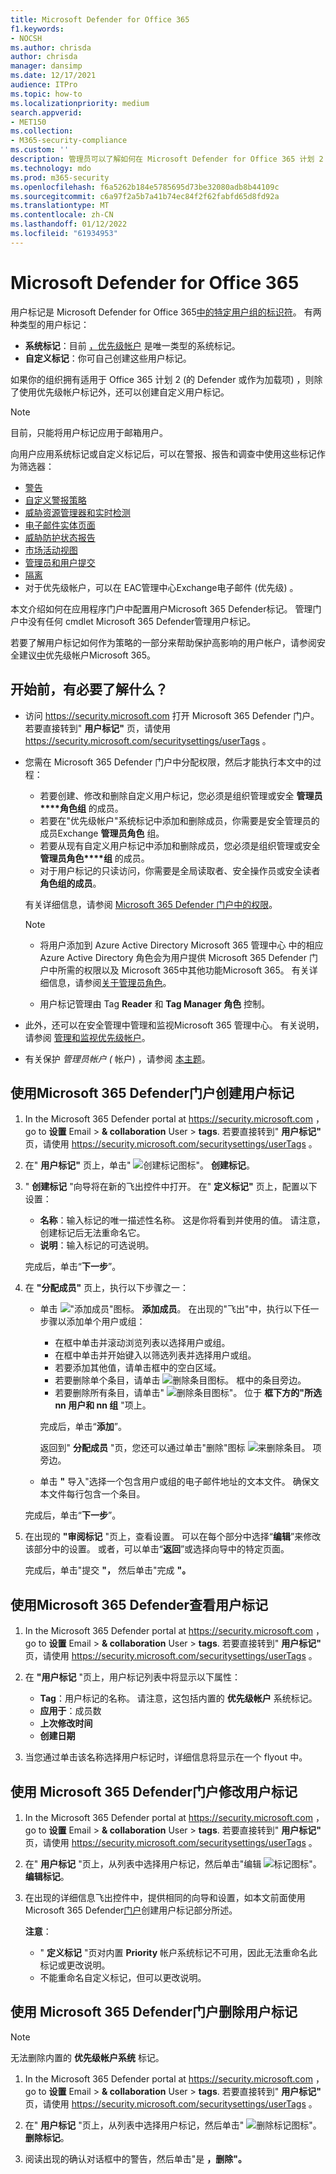 ```yaml
---
title: Microsoft Defender for Office 365
f1.keywords:
- NOCSH
ms.author: chrisda
author: chrisda
manager: dansimp
ms.date: 12/17/2021
audience: ITPro
ms.topic: how-to
ms.localizationpriority: medium
search.appverid:
- MET150
ms.collection:
- M365-security-compliance
ms.custom: ''
description: 管理员可以了解如何在 Microsoft Defender for Office 365 计划 2 中标识具有用户标记的特定用户组。 可在 Microsoft Defender for Office 365警报、报告和调查之间使用标签筛选，以快速标识标记的用户。
ms.technology: mdo
ms.prod: m365-security
ms.openlocfilehash: f6a5262b184e5785695d73be32080adb8b44109c
ms.sourcegitcommit: c6a97f2a5b7a41b74ec84f2f62fabfd65d8fd92a
ms.translationtype: MT
ms.contentlocale: zh-CN
ms.lasthandoff: 01/12/2022
ms.locfileid: "61934953"
---
```

# <a name="user-tags-in-microsoft-defender-for-office-365"></a>Microsoft Defender for Office 365

用户标记是 Microsoft Defender for Office 365[中的特定用户组的标识符](defender-for-office-365.md)。 有两种类型的用户标记：

- **系统标记**：目前 [，优先级帐户](../../admin/setup/priority-accounts.md) 是唯一类型的系统标记。
- **自定义标记**：你可自己创建这些用户标记。

如果你的组织拥有适用于 Office 365 计划 2 (的 Defender 或作为加载项) ，则除了使用优先级帐户标记外，还可以创建自定义用户标记。

> [!NOTE]
> 目前，只能将用户标记应用于邮箱用户。

向用户应用系统标记或自定义标记后，可以在警报、报告和调查中使用这些标记作为筛选器：

- [警告](alerts.md)
- [自定义警报策略](../../compliance/alert-policies.md#viewing-alerts)
- [威胁资源管理器和实时检测](threat-explorer.md)
- [电子邮件实体页面](mdo-email-entity-page.md#other-innovations)
- [威胁防护状态报告](view-email-security-reports.md#threat-protection-status-report)
- [市场活动视图](campaigns.md)
- [管理员和用户提交](admin-submission.md)
- [隔离](quarantine.md)
- 对于优先级帐户，可以在 EAC[](/exchange/monitoring/mail-flow-reports/mfr-email-issues-for-priority-accounts-report)管理中心Exchange电子邮件 (优先级) 。

本文介绍如何在应用程序门户中配置用户Microsoft 365 Defender标记。 管理门户中没有任何 cmdlet Microsoft 365 Defender管理用户标记。

若要了解用户标记如何作为策略的一部分来帮助保护高影响的用户帐户，请参阅安全建议[中](security-recommendations-for-priority-accounts.md)优先级帐户Microsoft 365。

## <a name="what-do-you-need-to-know-before-you-begin"></a>开始前，有必要了解什么？

- 访问 <https://security.microsoft.com> 打开 Microsoft 365 Defender 门户。 若要直接转到" **用户标记"** 页，请使用 <https://security.microsoft.com/securitysettings/userTags> 。

- 您需在 Microsoft 365 Defender 门户中分配权限，然后才能执行本文中的过程：
  - 若要创建、修改和删除自定义用户标记，您必须是组织管理或安全 **管理员****角色组** 的成员。
  - 若要在"优先级帐户"系统标记中添加和删除成员，你需要是安全管理员的成员Exchange **管理员角色** 组。 
  - 若要从现有自定义用户标记中添加和删除成员，您必须是组织管理或安全 **管理员角色****组** 的成员。
  - 对于用户标记的只读访问，你需要是全局读取者、安全操作员或安全读者 **角色组的成员**。 

  有关详细信息，请参阅 [Microsoft 365 Defender 门户中的权限](permissions-microsoft-365-security-center.md)。

  > [!NOTE]
  >
  > - 将用户添加到 Azure Active Directory Microsoft 365 管理中心 中的相应 Azure Active Directory 角色会为用户提供 Microsoft 365 Defender 门户中所需的权限以及 Microsoft 365中其他功能Microsoft 365。 有关详细信息，请参阅[关于管理员角色](../../admin/add-users/about-admin-roles.md)。
  >
  > - 用户标记管理由 Tag **Reader** 和 **Tag Manager 角色** 控制。

- 此外，还可以在安全管理中管理和监视Microsoft 365 管理中心。 有关说明，请参阅 [管理和监视优先级帐户](../../admin/setup/priority-accounts.md)。

- 有关保护 _管理员帐户 (_ 帐户) ，请参阅 [本主题](/azure/architecture/framework/security/critical-impact-accounts)。

## <a name="use-the-microsoft-365-defender-portal-to-create-user-tags"></a>使用Microsoft 365 Defender门户创建用户标记

1. In the Microsoft 365 Defender portal at <https://security.microsoft.com> ， go to **设置** Email \> **& collaboration** User \> **tags**. 若要直接转到" **用户标记"** 页，请使用 <https://security.microsoft.com/securitysettings/userTags> 。

2. 在" **用户标记"** 页上，单击" ![ 创建标记图标"。](../../media/m365-cc-sc-create-icon.png) **创建标记**。

3. " **创建标记** "向导将在新的飞出控件中打开。 在" **定义标记"** 页上，配置以下设置：
   - **名称**：输入标记的唯一描述性名称。 这是你将看到并使用的值。 请注意，创建标记后无法重命名它。
   - **说明**：输入标记的可选说明。

   完成后，单击“**下一步**”。

4. 在 **"分配成员"** 页上，执行以下步骤之一：
   - 单击 ![ "添加成员"图标。](../../media/m365-cc-sc-create-icon.png) **添加成员**。 在出现的"飞出"中，执行以下任一步骤以添加单个用户或组：
     - 在框中单击并滚动浏览列表以选择用户或组。
     - 在框中单击并开始键入以筛选列表并选择用户或组。
     - 若要添加其他值，请单击框中的空白区域。
     - 若要删除单个条目，请单击 ![删除条目图标。](../../media/m365-cc-sc-remove-selection-icon.png) 框中的条目旁边。
     - 若要删除所有条目，请单击" ![ 删除条目图标"。](../../media/m365-cc-sc-remove-selection-icon.png) 位于 **框下方的"所选 nn 用户和 nn 组** "项上。

     完成后，单击“**添加**”。

     返回到" **分配成员** "页，您还可以通过单击"删除"图标 ![ 来删除条目。](../../media/m365-cc-sc-delete-icon.png) 项旁边。

   - 单击 **"** 导入"选择一个包含用户或组的电子邮件地址的文本文件。 确保文本文件每行包含一个条目。

   完成后，单击“**下一步**”。

5. 在出现的 **"审阅标记** "页上，查看设置。 可以在每个部分中选择“**编辑**”来修改该部分中的设置。 或者，可以单击“**返回**”或选择向导中的特定页面。

   完成后，单击"提交 **"，** 然后单击"完成 **"。**

## <a name="use-the-microsoft-365-defender-portal-to-view-user-tags"></a>使用Microsoft 365 Defender查看用户标记

1. In the Microsoft 365 Defender portal at <https://security.microsoft.com> ， go to **设置** Email \> **& collaboration** User \> **tags**. 若要直接转到" **用户标记"** 页，请使用 <https://security.microsoft.com/securitysettings/userTags> 。

2. 在 **"用户标记** "页上，用户标记列表中将显示以下属性：

   - **Tag**：用户标记的名称。 请注意，这包括内置的 **优先级帐户** 系统标记。
   - **应用于**：成员数
   - **上次修改时间**
   - **创建日期**

3. 当您通过单击该名称选择用户标记时，详细信息将显示在一个 flyout 中。

## <a name="use-the-microsoft-365-defender-portal-to-modify-user-tags"></a>使用 Microsoft 365 Defender门户修改用户标记

1. In the Microsoft 365 Defender portal at <https://security.microsoft.com> ， go to **设置** Email \> **& collaboration** User \> **tags**. 若要直接转到" **用户标记"** 页，请使用 <https://security.microsoft.com/securitysettings/userTags> 。

2. 在" **用户标记** "页上，从列表中选择用户标记，然后单击"编辑 ![ 标记图标"。](../../media/m365-cc-sc-edit-icon.png) **编辑标记**。

3. 在出现的详细信息飞出控件中，提供相同的向导和设置，如本文前面使用 Microsoft 365 Defender[门户](#use-the-microsoft-365-defender-portal-to-create-user-tags)创建用户标记部分所述。

   **注意**：

   - " **定义标记** "页对内置 **Priority** 帐户系统标记不可用，因此无法重命名此标记或更改说明。
   - 不能重命名自定义标记，但可以更改说明。

## <a name="use-the-microsoft-365-defender-portal-to-remove-user-tags"></a>使用 Microsoft 365 Defender门户删除用户标记

> [!NOTE]
> 无法删除内置的 **优先级帐户系统** 标记。

1. In the Microsoft 365 Defender portal at <https://security.microsoft.com> ， go to **设置** Email \> **& collaboration** User \> **tags**. 若要直接转到" **用户标记"** 页，请使用 <https://security.microsoft.com/securitysettings/userTags> 。

2. 在" **用户标记** "页上，从列表中选择用户标记，然后单击" ![ 删除标记图标"。](../../media/m365-cc-sc-delete-icon.png) **删除标记**。

3. 阅读出现的确认对话框中的警告，然后单击"是 **，删除"。**
